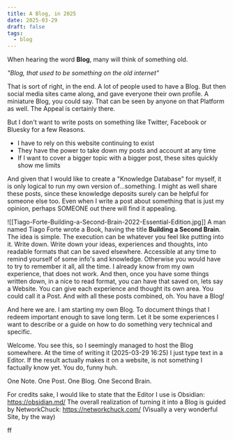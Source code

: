 ```yaml
---
title: A Blog, in 2025
date: 2025-03-29
draft: false
tags:
  - blog
---
```


When hearing the word **Blog**, many will think of something old. 

*"Blog, that used to be something on the old internet"*

That is sort of right, in the end. A lot of people used to have a Blog. But then social media sites came along, and gave everyone their own profile. A miniature Blog, you could say. That can be seen by anyone on that Platform as well. The Appeal is certainly there.

But I don't want to write posts on something like Twitter, Facebook or Bluesky for a few Reasons.
- I have to rely on this website continuing to exist
- They have the power to take down my posts and account at any time
- If I want to cover a bigger topic with a bigger post, these sites quickly show me limits

And given that I would like to create a "Knowledge Database" for myself, it is only logical to run my own version of...something.
I might as well share these posts, since these knowledge deposits surely can be helpful for someone else too.
Even when I write a post about something that is just my opinion, perhaps SOMEONE out there will find it appealing.

![[Tiago-Forte-Building-a-Second-Brain-2022-Essential-Edition.jpg]]
A man named Tiago Forte wrote a Book, having the title **Building a Second Brain**. The idea is simple. The execution can be whatever you feel like putting into it. Write down.
Write down your ideas, experiences and thoughts, into readable formats that can be saved elsewhere. Accessible at any time to remind yourself of some info's and knowledge. Otherwise you would have to try to remember it all, all the time. I already know from my own experience, that does not work.
And then, once you have some things written down, in a nice to read format, you can have that saved on, lets say a Website. You can give each experience and thought its own area. You could call it a Post. And with all these posts combined, oh. You have a Blog!

And here we are. I am starting my own Blog. To document things that I redeem important enough to save long term. Let it be some experiences I want to describe or a guide on how to do something very technical and specific.

Welcome. You see this, so I seemingly managed to host the Blog somewhere. At the time of writing it (2025-03-29 16:25) I just type text in a Editor. If the result actually makes it on a website, is not something I factually know yet. You do, funny huh.

One Note. One Post. One Blog. One Second Brain.

For credits sake, I would like to state that the Editor I use is Obsidian: https://obsidian.md/
The overall realization of turning it into a Blog is guided by NetworkChuck: https://networkchuck.com/ (Visually a very wonderful Site, by the way)

ff